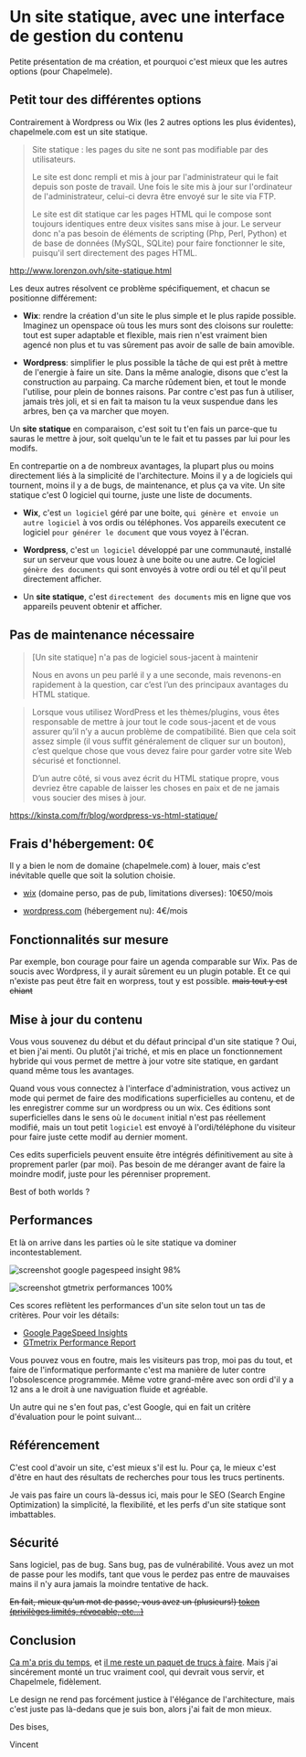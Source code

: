 # Un site statique, avec une interface de gestion du contenu

Petite présentation de ma création, et pourquoi c'est mieux que les autres options (pour Chapelmele).

## Petit tour des différentes options

Contrairement à Wordpress ou Wix (les 2 autres options les plus évidentes), chapelmele.com est un site statique.


> Site statique : les pages du site ne sont pas modifiable par des utilisateurs. 
> 
> Le site est donc rempli et mis à jour par l'administrateur qui le fait depuis son poste de travail. Une fois le site mis à jour sur l'ordinateur de l'administrateur, celui-ci devra être envoyé sur le site via FTP. 
> 
> Le site est dit statique car les pages HTML qui le compose sont toujours identiques entre deux visites sans mise à jour. Le serveur donc n'a pas besoin de éléments de scripting (Php, Perl, Python) et de base de données (MySQL, SQLite) pour faire fonctionner le site, puisqu'il sert directement des pages HTML.

http://www.lorenzon.ovh/site-statique.html

Les deux autres résolvent ce problème spécifiquement, et chacun se positionne différement:

* **Wix**: rendre la création d'un site le plus simple et le plus rapide possible. Imaginez un openspace où tous les murs sont des cloisons sur roulette: tout est super adaptable et flexible, mais rien n'est vraiment bien agencé non plus et tu vas sûrement pas avoir de salle de bain amovible.

* **Wordpress**: simplifier le plus possible la tâche de qui est prêt à mettre de l'energie à faire un site. Dans la même analogie, disons que c'est la construction au parpaing. Ca marche rûdement bien, et tout le monde l'utilise, pour plein de bonnes raisons. Par contre c'est pas fun à utiliser, jamais très joli, et si en fait ta maison tu la veux suspendue dans les arbres, ben ça va marcher que moyen.

Un **site statique** en comparaison, c'est soit tu t'en fais un parce-que tu sauras le mettre à jour, soit quelqu'un te le fait et tu passes par lui pour les modifs. 

En contrepartie on a de nombreux avantages, la plupart plus ou moins directement liés à la simplicité de l'architecture. Moins il y a de logiciels qui tournent, moins il y a de bugs, de maintenance, et plus ça va vite. Un site statique c'est 0 logiciel qui tourne, juste une liste de documents.

* **Wix**, c'est `un logiciel` géré par une boite, `qui génère et envoie un autre logiciel` à vos ordis ou téléphones. Vos appareils executent ce logiciel `pour générer le document` que vous voyez à l'écran.

* **Wordpress**, c'est `un logiciel` développé par une communauté, installé sur un serveur que vous louez à une boite ou une autre. Ce logiciel `génère des documents` qui sont envoyés à votre ordi ou tél et qu'il peut directement afficher.

* Un **site statique**, c'est `directement des documents` mis en ligne que vos appareils peuvent obtenir et afficher.

## Pas de maintenance nécessaire


> [Un site statique] n'a pas de logiciel sous-jacent à maintenir
> 
> Nous en avons un peu parlé il y a une seconde, mais revenons-en rapidement à la question, car c’est l’un des principaux avantages du HTML statique.

> Lorsque vous utilisez WordPress et les thèmes/plugins, vous êtes responsable de mettre à jour tout le code sous-jacent et de vous assurer qu’il n’y a aucun problème de compatibilité. Bien que cela soit assez simple (il vous suffit généralement de cliquer sur un bouton), c’est quelque chose que vous devez faire pour garder votre site Web sécurisé et fonctionnel.
> 
> D’un autre côté, si vous avez écrit du HTML statique propre, vous devriez être capable de laisser les choses en paix et de ne jamais vous soucier des mises à jour.


https://kinsta.com/fr/blog/wordpress-vs-html-statique/

## Frais d'hébergement: 0€

Il y a bien le nom de domaine (chapelmele.com) à louer, mais c'est inévitable quelle que soit la solution choisie.

* [wix](https://www.wix.com/upgrade/website) (domaine perso, pas de pub, limitations diverses): 10€50/mois

* [wordpress.com](https://wordpress.com/pricing/) (hébergement nu): 4€/mois


## Fonctionnalités sur mesure

Par exemple, bon courage pour faire un agenda comparable sur Wix. Pas de soucis avec Wordpress, il y aurait sûrement eu un plugin potable. Et ce qui n'existe pas peut être fait en worpress, tout y est possible. ~~mais tout y est chiant~~


## Mise à jour du contenu

Vous vous souvenez du début et du défaut principal d'un site statique ? Oui, et bien j'ai menti. Ou plutôt j'ai triché, et mis en place un fonctionnement hybride qui vous permet de mettre à jour votre site statique, en gardant quand même tous les avantages.

Quand vous vous connectez à l'interface d'administration, vous activez un mode qui permet de faire des modifications superficielles au contenu, et de les enregistrer comme sur un wordpress ou un wix. Ces éditions sont superficielles dans le sens où le `document` initial n'est pas réellement modifié, mais un tout petit `logiciel` est envoyé à l'ordi/téléphone du visiteur pour faire juste cette modif au dernier moment.

Ces edits superficiels peuvent ensuite être intégrés définitivement au site à proprement parler (par moi). Pas besoin de me déranger avant de faire la moindre modif, juste pour les pérenniser proprement.

Best of both worlds ?


## Performances

Et là on arrive dans les parties où le site statique va dominer incontestablement.


![screenshot google pagespeed insight 98%](https://chapelmele.com/readme-imgs/pagespeedinsight-98-2021-02-09.png "google pagespeed insight 98%")


![screenshot gtmetrix performances 100%](https://chapelmele.com/readme-imgs/gtmetrix-100-2021-02-09.png "gtmetrix performances 100%")

Ces scores reflètent les performances d'un site selon tout un tas de critères. Pour voir les détails:

* [Google PageSpeed Insights](https://developers.google.com/speed/pagespeed/insights/?url=https%3A%2F%2Fchapelmele.com%2F&tab=mobile)
* [GTmetrix Performance Report](https://gtmetrix.com/reports/chapelmele.com/5gsIf3SK/)

Vous pouvez vous en foutre, mais les visiteurs pas trop, moi pas du tout, et faire de l'informatique performante c'est ma manière de luter contre l'obsolescence programmée. Même votre grand-mêre avec son ordi d'il y a 12 ans a le droit à une naviguation fluide et agréable.

Un autre qui ne s'en fout pas, c'est Google, qui en fait un critère d'évaluation pour le point suivant...


## Référencement

C'est cool d'avoir un site, c'est mieux s'il est lu. Pour ça, le mieux c'est d'être en haut des résultats de recherches pour tous les trucs pertinents.

Je vais pas faire un cours là-dessus ici, mais pour le SEO (Search Engine Optimization) la simplicité, la flexibilité, et les perfs d'un site statique sont imbattables.


## Sécurité

Sans logiciel, pas de bug. Sans bug, pas de vulnérabilité. Vous avez un mot de passe pour les modifs, tant que vous le perdez pas entre de mauvaises mains il n'y aura jamais la moindre tentative de hack.

~~En fait, mieux qu'un mot de passe, vous avez un (plusieurs!) [token (privilèges limités, révocable, etc...)](https://en.wikipedia.org/wiki/Access_token)~~


## Conclusion

[Ca m'a pris du temps](https://github.com/centime/chapelmele/commits/main), et [il me reste un paquet de trucs à faire](https://github.com/centime/chapelmele). Mais j'ai sincérement monté un truc vraiment cool, qui devrait vous servir, et Chapelmele, fidèlement.

Le design ne rend pas forcément justice à l'élégance de l'architecture, mais c'est juste pas là-dedans que je suis bon, alors j'ai fait de mon mieux.

Des bises,

Vincent

